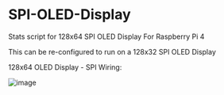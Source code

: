 # SPI-OLED-Display
Stats script for 128x64 SPI OLED Display For Raspberry Pi 4

This can be re-configured to run on a 128x32 SPI OLED Display

128x64 OLED Display - SPI Wiring:

![image](https://user-images.githubusercontent.com/48194462/163678754-a88eb400-4c7f-42e6-87e4-625993286192.png)
